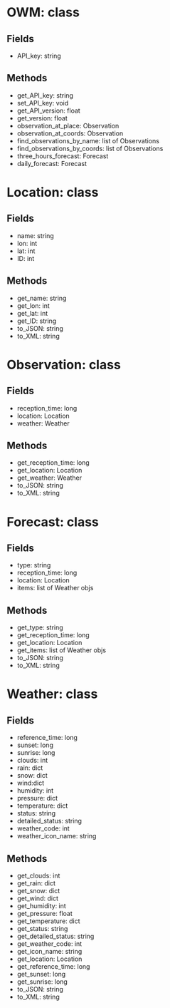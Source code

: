 OWM: class
==========
Fields
------
+ API_key: string

Methods
-------
+ get_API_key: string
+ set_API_key: void
+ get_API_version: float
+ get_version: float
+ observation_at_place: Observation
+ observation_at_coords: Observation
+ find_observations_by_name: list of Observations
+ find_observations_by_coords: list of Observations
+ three_hours_forecast: Forecast
+ daily_forecast: Forecast


Location: class
===============
Fields
------
+ name: string
+ lon: int
+ lat: int
+ ID: int

Methods
-------
+ get_name: string
+ get_lon: int
+ get_lat: int
+ get_ID: string
+ to_JSON: string
+ to_XML: string


Observation: class
==================
Fields
------
+ reception_time: long
+ location: Location
+ weather: Weather

Methods
-------
+ get_reception_time: long
+ get_location: Location
+ get_weather: Weather
+ to_JSON: string
+ to_XML: string

Forecast: class
===============

Fields
------
+ type: string
+ reception_time: long
+ location: Location
+ items: list of Weather objs

Methods
-------
+ get_type: string
+ get_reception_time: long
+ get_location: Location
+ get_items: list of Weather objs
+ to_JSON: string
+ to_XML: string


Weather: class
==============

Fields
------
+ reference_time: long
+ sunset: long
+ sunrise: long
+ clouds: int
+ rain: dict
+ snow: dict
+ wind:dict
+ humidity: int
+ pressure: dict
+ temperature: dict
+ status: string
+ detailed_status: string
+ weather_code: int
+ weather_icon_name: string

Methods
-------
+ get_clouds: int
+ get_rain: dict
+ get_snow: dict
+ get_wind: dict
+ get_humidity: int
+ get_pressure: float
+ get_temperature: dict
+ get_status: string
+ get_detailed_status: string
+ get_weather_code: int
+ get_icon_name: string
+ get_location: Location
+ get_reference_time: long
+ get_sunset: long
+ get_sunrise: long
+ to_JSON: string
+ to_XML: string